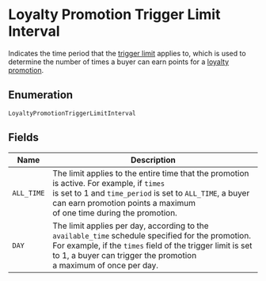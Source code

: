 
# Loyalty Promotion Trigger Limit Interval

Indicates the time period that the [trigger limit](../models/loyalty-promotion-trigger-limit.md) applies to,
which is used to determine the number of times a buyer can earn points for a [loyalty promotion](../models/loyalty-promotion.md).

## Enumeration

`LoyaltyPromotionTriggerLimitInterval`

## Fields

| Name | Description |
|  --- | --- |
| `ALL_TIME` | The limit applies to the entire time that the promotion is active. For example, if `times`<br/>is set to 1 and `time_period` is set to `ALL_TIME`, a buyer can earn promotion points a maximum<br/>of one time during the promotion. |
| `DAY` | The limit applies per day, according to the `available_time` schedule specified for the promotion.<br/>For example, if the `times` field of the trigger limit is set to 1, a buyer can trigger the promotion<br/>a maximum of once per day. |

